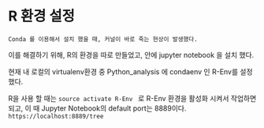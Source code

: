# R 환경 설정 

`Conda 를 이용해서 설치 했을 때, 커널이 바로 죽는 현상이 발생했다.`

이를 해결하기 위해, R의 환경을 따로 만들었고, 안에 jupyter notebook 을 설치 했다.  

현재 내 로컬의 virtualenv환경 중 Python_analysis 에 condaenv 인 R-Env를 설정 했다. 

R을 사용 할 때는 `source activate R-Env ` 로 R-Env 환경을 활성화 시켜서 작업하면 되고, 이 때  Jupyter Notebook의 default port는 8889이다. `https://localhost:8889/tree` 


